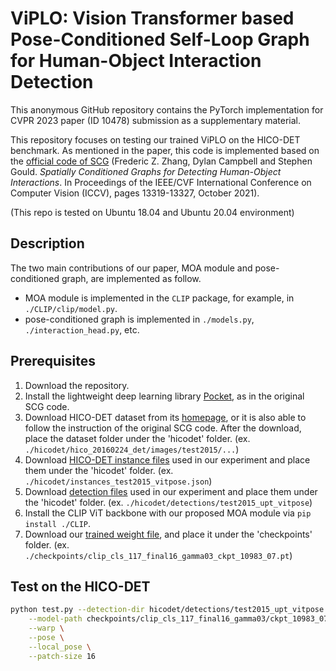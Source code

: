 # ViPLO: Vision Transformer based Pose-Conditioned Self-Loop Graph for Human-Object Interaction Detection

This anonymous GitHub repository contains the PyTorch implementation for CVPR 2023 paper (ID 10478) submission as a supplementary material.

This repository focuses on testing our trained ViPLO on the HICO-DET benchmark. As mentioned in the paper, this code is implemented based on the [official code of SCG](https://github.com/fredzzhang/spatially-conditioned-graphs) (Frederic Z. Zhang, Dylan Campbell and Stephen Gould. _Spatially Conditioned Graphs for Detecting Human-Object Interactions_. In Proceedings of the IEEE/CVF International Conference on Computer Vision (ICCV), pages 13319-13327, October 2021).

(This repo is tested on Ubuntu 18.04 and Ubuntu 20.04 environment)

## Description
The two main contributions of our paper, MOA module and pose-conditioned graph, are implemented as follow.
- MOA module is implemented in the `CLIP` package, for example, in `./CLIP/clip/model.py`.
- pose-conditioned graph is implemented in `./models.py`, `./interaction_head.py`, etc.


## Prerequisites

1. Download the repository.
2. Install the lightweight deep learning library [Pocket](https://github.com/fredzzhang/pocket), as in the original SCG code.
3. Download HICO-DET dataset from its [homepage](http://www-personal.umich.edu/~ywchao/hico/), or it is also able to follow the instruction of the original SCG code. After the download, place the dataset folder under the 'hicodet' folder. (ex. `./hicodet/hico_20160224_det/images/test2015/...`)
4. Download [HICO-DET instance files](https://drive.google.com/drive/folders/1AdkHC_1HwKmbDY1uKCdFVHga2uPOKtmC?usp=sharing) used in our experiment and place them under the 'hicodet' folder. (ex. `./hicodet/instances_test2015_vitpose.json`)
5. Download [detection files](https://drive.google.com/drive/folders/1Jk3YTFSZou9CX0UB2wSrdms4oMdmEyN2?usp=share_link) used in our experiment and place them under the 'hicodet' folder. (ex. `./hicodet/detections/test2015_upt_vitpose`)
6. Install the CLIP ViT backbone with our proposed MOA module via `pip install ./CLIP`.
7. Download our [trained weight file](https://drive.google.com/drive/folders/1G64HJ8strFSCudZQysUWvAtvifnOkBFP?usp=sharing), and place it under the 'checkpoints' folder. (ex. `./checkpoints/clip_cls_117_final16_gamma03_ckpt_10983_07.pt`)

## Test on the HICO-DET

```bash
python test.py --detection-dir hicodet/detections/test2015_upt_vitpose \
    --model-path checkpoints/clip_cls_117_final16_gamma03/ckpt_10983_07.pt \
    --warp \
    --pose \
    --local_pose \
    --patch-size 16
```
